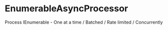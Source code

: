 # EnumerableAsyncProcessor
Process IEnumerable - One at a time / Batched / Rate limited / Concurrently
